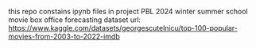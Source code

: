 this repo constains ipynb files in project PBL 2024 winter summer school
movie box office forecasting
dataset url: https://www.kaggle.com/datasets/georgescutelnicu/top-100-popular-movies-from-2003-to-2022-imdb
